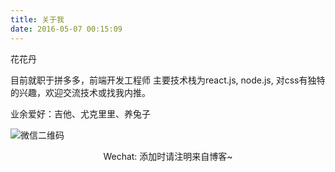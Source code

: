 ```yaml
---
title: 关于我
date: 2016-05-07 00:15:09
---
```


花花丹

目前就职于拼多多，前端开发工程师
主要技术栈为react.js, node.js, 对css有独特的兴趣，欢迎交流技术或找我内推。

业余爱好：吉他、尤克里里、养兔子

![微信二维码](/uploads/wechat.jpg)
<center>Wechat: 添加时请注明来自博客~</center>